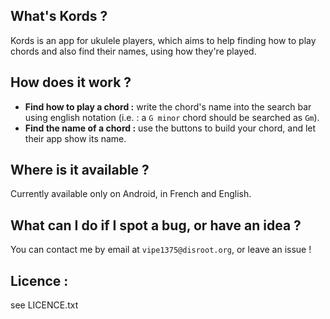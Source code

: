 ## What's Kords ?

Kords is an app for ukulele players, which aims to help finding how to play chords and also find their names, using how they're played.

## How does it work ?

- __Find how to play a chord :__ write the chord's name into the search bar using english notation (i.e. : a `G minor` chord should be searched as `Gm`).
- __Find the name of a chord :__ use the buttons to build your chord, and let their app show its name.

## Where is it available ?

Currently available only on Android, in French and English.

## What can I do if I spot a bug, or have an idea ?

You can contact me by email at `vipe1375@disroot.org`, or leave an issue !

## Licence :
see LICENCE.txt
